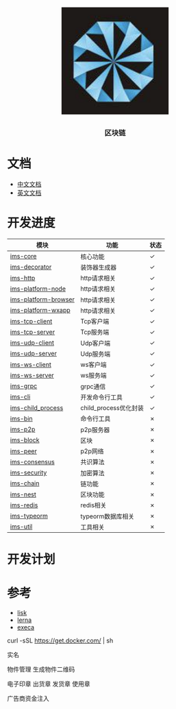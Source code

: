 <h1 align="center">
  <a href="libp2p.io"><img width="250" src="https://github.com/iwe7/nestchain/blob/master/static/logo/logo.png" /></a>
</h1>
<h3 align="center">区块链</h3>

# 文档

- [中文文档](./docs/cn/README.md)
- [英文文档](./docs/en/README.md)

# 开发进度

| 模块                                                    | 功能                | 状态 |
|-------------------------------------------------------|-------------------|----|
| [ims-core](./packages/ims-core/README.md)             | 核心功能              | ✓  |
| [ims-decorator](./packages/ims-core/README.md)        | 装饰器生成器            | ✓  |
| [ims-http](./packages/ims-http/README.md)             | http请求相关          | ✓  |
| [ims-platform-node](./packages/ims-http/README.md)    | http请求相关          | ✓  |
| [ims-platform-browser](./packages/ims-http/README.md) | http请求相关          | ✓  |
| [ims-platform-wxapp](./packages/ims-http/README.md)   | http请求相关          | ✓  |
| [ims-tcp-client](./packages/ims-tcp-client)           | Tcp客户端            | ✓  |
| [ims-tcp-server](./packages/ims-tcp-server)           | Tcp服务端            | ✓  |
| [ims-udp-client](./packages/ims-udp-client)           | Udp客户端            | ✓  |
| [ims-udp-server](./packages/ims-udp-server)           | Udp服务端            | ✓  |
| [ims-ws-client](./packages/ims-https-client)          | ws客户端             | ✓  |
| [ims-ws-server](./packages/ims-https-server)          | ws服务端             | ✓  |
| [ims-grpc](./packages/ims-grpc)                       | grpc通信            | ✓  |
| [ims-cli](./packages/ims-cli)                         | 开发命令行工具           | ✓  |
| [ims-child_process](./packages/ims-child_process)     | child_process优化封装 | ✓  |
| [ims-bin](./packages/ims-bin)                         | 命令行工具             | ✗  |
| [ims-p2p](./packages/ims-p2p)                         | p2p服务器            | ✗  |
| [ims-block](./packages/ims-block/README.md)           | 区块                | ✗  |
| [ims-peer](./packages/ims-peer/README.md)             | p2p网络             | ✗  |
| [ims-consensus](./packages/ims-consensus/README.md)   | 共识算法              | ✗  |
| [ims-security](./packages/ims-security/README.md)     | 加密算法              | ✗  |
| [ims-chain](./packages/ims-chain/README.md)           | 链功能               | ✗  |
| [ims-nest](./packages/ims-nest/README.md)             | 区块功能              | ✗  |
| [ims-redis](./packages/ims-redis/README.md)           | redis相关           | ✗  |
| [ims-typeorm](./packages/ims-typeorm/README.md)       | typeorm数据库相关      | ✗  |
| [ims-util](./packages/ims-util/README.md)             | 工具相关              | ✗  |

# 开发计划

# 参考
- [lisk](https://github.com/LiskHQ/lisk.git)
- [lerna](https://github.com/lerna/lerna.git)
- [execa](https://github.com/sindresorhus/execa.git)

curl -sSL https://get.docker.com/ | sh

实名

物件管理
生成物件二维码

电子印章
出货章 发货章 使用章

广告商资金注入
